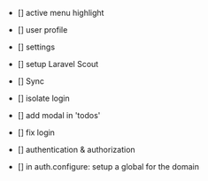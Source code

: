 


* []	active menu highlight

* []	user profile 
* []	settings
* []	setup Laravel Scout
* []	Sync


* []	isolate login 
* []	add modal in 'todos'

* []	fix login
* []	authentication & authorization
* []	in auth.configure: setup a global for the domain
